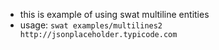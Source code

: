 - this is example of using swat multiline entities
- usage: `swat examples/multilines2 http://jsonplaceholder.typicode.com`

